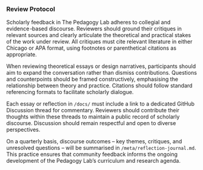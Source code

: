 ### Review Protocol

Scholarly feedback in The Pedagogy Lab adheres to collegial and evidence ‑based discourse. Reviewers should ground their critiques in relevant sources and clearly articulate the theoretical and practical stakes of the work under review. All critiques must cite relevant literature in either Chicago or APA format, using footnotes or parenthetical citations as appropriate.

When reviewing theoretical essays or design narratives, participants should aim to expand the conversation rather than dismiss contributions. Questions and counterpoints should be framed constructively, emphasising the relationship between theory and practice. Citations should follow standard referencing formats to facilitate scholarly dialogue.

Each essay or reflection in `/docs/` must include a link to a dedicated GitHub Discussion thread for commentary. Reviewers should contribute their thoughts within these threads to maintain a public record of scholarly discourse. Discussion should remain respectful and open to diverse perspectives.

On a quarterly basis, discourse outcomes – key themes, critiques, and unresolved questions – will be summarised in `/meta/reflection-journal.md`. This practice ensures that community feedback informs the ongoing development of the Pedagogy Lab’s curriculum and research agenda.
